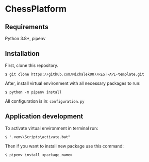 # ChessPlatform

## Requirements

Python 3.8+, pipenv

## Installation

First, clone this repository.

    $ git clone https://github.com/Michalek007/REST-API-template.git

After, install virtual environment with all necessary packages to run:

    $ python -m pipenv install

All configuration is in: `configuration.py`

## Application development

To activate virtual environment in terminal run:
    
    $ ".venv\Scripts\activate.bat"

Then if you want to install new package use this command:
    
    $ pipenv install <package_name>